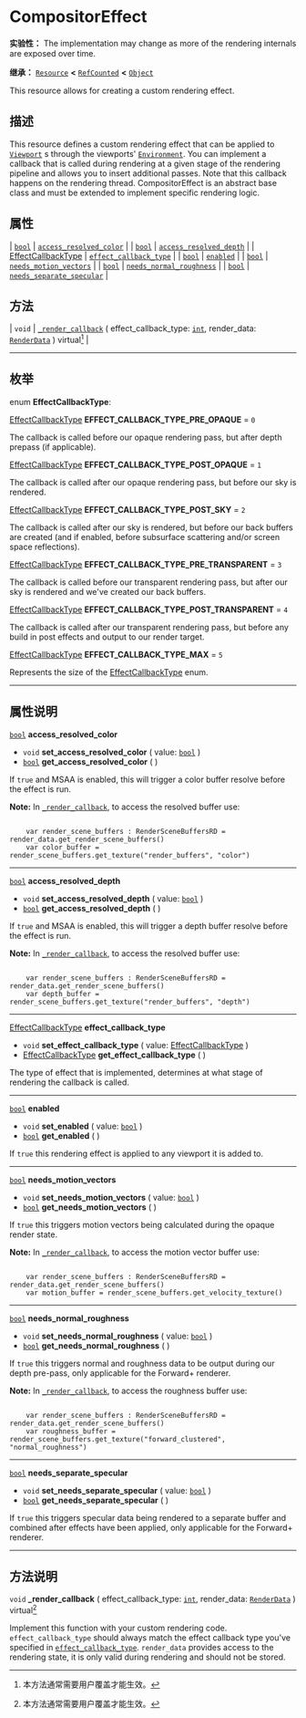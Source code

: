 <!-- ⚠ 请勿编辑本文件 ⚠ -->
<!-- 本文档使用脚本从 WeDot 引擎源码仓库生成。 -->
<!-- 生成脚本：https://github.com/WeDot-Engine/WeDot/tree/4.3/doc/tools/make_md.py； -->
<!-- 原文件：https://github.com/WeDot-Engine/WeDot/tree/4.3/doc/classes/CompositorEffect.xml。 -->

<div id="_class_compositoreffect"></div>

# CompositorEffect

**实验性：** The implementation may change as more of the rendering internals are exposed over time.

**继承：** [`Resource`](class_resource.md) **<** [`RefCounted`](class_refcounted.md) **<** [`Object`](class_object.md)

This resource allows for creating a custom rendering effect.

## 描述

This resource defines a custom rendering effect that can be applied to [`Viewport`](class_viewport.md) s through the viewports' [`Environment`](class_environment.md). You can implement a callback that is called during rendering at a given stage of the rendering pipeline and allows you to insert additional passes. Note that this callback happens on the rendering thread. CompositorEffect is an abstract base class and must be extended to implement specific rendering logic.

## 属性

| [`bool`](class_bool.md)                                         | [`access_resolved_color`](#class_compositoreffect_property_access_resolved_color)     |
| [`bool`](class_bool.md)                                         | [`access_resolved_depth`](#class_compositoreffect_property_access_resolved_depth)     |
| [EffectCallbackType](#enum_compositoreffect_effectcallbacktype) | [`effect_callback_type`](#class_compositoreffect_property_effect_callback_type)       |
| [`bool`](class_bool.md)                                         | [`enabled`](#class_compositoreffect_property_enabled)                                 |
| [`bool`](class_bool.md)                                         | [`needs_motion_vectors`](#class_compositoreffect_property_needs_motion_vectors)       |
| [`bool`](class_bool.md)                                         | [`needs_normal_roughness`](#class_compositoreffect_property_needs_normal_roughness)   |
| [`bool`](class_bool.md)                                         | [`needs_separate_specular`](#class_compositoreffect_property_needs_separate_specular) |

## 方法

| `void` | [`_render_callback`](#class_compositoreffect_private_method__render_callback) ( effect_callback_type: [`int`](class_int.md), render_data: [`RenderData`](class_renderdata.md) ) virtual[^virtual] |

<!-- rst-class:: classref-section-separator -->

---

## 枚举

<div id="_class_enum_compositoreffect_effectcallbacktype"></div>

enum **EffectCallbackType**: <div id="enum_compositoreffect_effectcallbacktype"></div>

<div id="_class_compositoreffect_constant_effect_callback_type_pre_opaque"></div>

[EffectCallbackType](#enum_compositoreffect_effectcallbacktype) **EFFECT_CALLBACK_TYPE_PRE_OPAQUE** = ``0``

The callback is called before our opaque rendering pass, but after depth prepass (if applicable).

<div id="_class_compositoreffect_constant_effect_callback_type_post_opaque"></div>

[EffectCallbackType](#enum_compositoreffect_effectcallbacktype) **EFFECT_CALLBACK_TYPE_POST_OPAQUE** = ``1``

The callback is called after our opaque rendering pass, but before our sky is rendered.

<div id="_class_compositoreffect_constant_effect_callback_type_post_sky"></div>

[EffectCallbackType](#enum_compositoreffect_effectcallbacktype) **EFFECT_CALLBACK_TYPE_POST_SKY** = ``2``

The callback is called after our sky is rendered, but before our back buffers are created (and if enabled, before subsurface scattering and/or screen space reflections).

<div id="_class_compositoreffect_constant_effect_callback_type_pre_transparent"></div>

[EffectCallbackType](#enum_compositoreffect_effectcallbacktype) **EFFECT_CALLBACK_TYPE_PRE_TRANSPARENT** = ``3``

The callback is called before our transparent rendering pass, but after our sky is rendered and we've created our back buffers.

<div id="_class_compositoreffect_constant_effect_callback_type_post_transparent"></div>

[EffectCallbackType](#enum_compositoreffect_effectcallbacktype) **EFFECT_CALLBACK_TYPE_POST_TRANSPARENT** = ``4``

The callback is called after our transparent rendering pass, but before any build in post effects and output to our render target.

<div id="_class_compositoreffect_constant_effect_callback_type_max"></div>

[EffectCallbackType](#enum_compositoreffect_effectcallbacktype) **EFFECT_CALLBACK_TYPE_MAX** = ``5``

Represents the size of the [EffectCallbackType](#enum_compositoreffect_effectcallbacktype) enum.

<!-- rst-class:: classref-section-separator -->

---

## 属性说明

<div id="_class_compositoreffect_property_access_resolved_color"></div>

[`bool`](class_bool.md) **access_resolved_color** <div id="class_compositoreffect_property_access_resolved_color"></div>

- `void` **set_access_resolved_color** ( value: [`bool`](class_bool.md) )
- [`bool`](class_bool.md) **get_access_resolved_color** ( )

If `true` and MSAA is enabled, this will trigger a color buffer resolve before the effect is run.

 **Note:** In [`_render_callback`](#class_compositoreffect_private_method__render_callback), to access the resolved buffer use:

```

    var render_scene_buffers : RenderSceneBuffersRD = render_data.get_render_scene_buffers()
    var color_buffer = render_scene_buffers.get_texture("render_buffers", "color")
```



<!-- rst-class:: classref-item-separator -->

---

<div id="_class_compositoreffect_property_access_resolved_depth"></div>

[`bool`](class_bool.md) **access_resolved_depth** <div id="class_compositoreffect_property_access_resolved_depth"></div>

- `void` **set_access_resolved_depth** ( value: [`bool`](class_bool.md) )
- [`bool`](class_bool.md) **get_access_resolved_depth** ( )

If `true` and MSAA is enabled, this will trigger a depth buffer resolve before the effect is run.

 **Note:** In [`_render_callback`](#class_compositoreffect_private_method__render_callback), to access the resolved buffer use:

```

    var render_scene_buffers : RenderSceneBuffersRD = render_data.get_render_scene_buffers()
    var depth_buffer = render_scene_buffers.get_texture("render_buffers", "depth")
```



<!-- rst-class:: classref-item-separator -->

---

<div id="_class_compositoreffect_property_effect_callback_type"></div>

[EffectCallbackType](#enum_compositoreffect_effectcallbacktype) **effect_callback_type** <div id="class_compositoreffect_property_effect_callback_type"></div>

- `void` **set_effect_callback_type** ( value: [EffectCallbackType](#enum_compositoreffect_effectcallbacktype) )
- [EffectCallbackType](#enum_compositoreffect_effectcallbacktype) **get_effect_callback_type** ( )

The type of effect that is implemented, determines at what stage of rendering the callback is called.

<!-- rst-class:: classref-item-separator -->

---

<div id="_class_compositoreffect_property_enabled"></div>

[`bool`](class_bool.md) **enabled** <div id="class_compositoreffect_property_enabled"></div>

- `void` **set_enabled** ( value: [`bool`](class_bool.md) )
- [`bool`](class_bool.md) **get_enabled** ( )

If `true` this rendering effect is applied to any viewport it is added to.

<!-- rst-class:: classref-item-separator -->

---

<div id="_class_compositoreffect_property_needs_motion_vectors"></div>

[`bool`](class_bool.md) **needs_motion_vectors** <div id="class_compositoreffect_property_needs_motion_vectors"></div>

- `void` **set_needs_motion_vectors** ( value: [`bool`](class_bool.md) )
- [`bool`](class_bool.md) **get_needs_motion_vectors** ( )

If `true` this triggers motion vectors being calculated during the opaque render state.

 **Note:** In [`_render_callback`](#class_compositoreffect_private_method__render_callback), to access the motion vector buffer use:

```

    var render_scene_buffers : RenderSceneBuffersRD = render_data.get_render_scene_buffers()
    var motion_buffer = render_scene_buffers.get_velocity_texture()
```



<!-- rst-class:: classref-item-separator -->

---

<div id="_class_compositoreffect_property_needs_normal_roughness"></div>

[`bool`](class_bool.md) **needs_normal_roughness** <div id="class_compositoreffect_property_needs_normal_roughness"></div>

- `void` **set_needs_normal_roughness** ( value: [`bool`](class_bool.md) )
- [`bool`](class_bool.md) **get_needs_normal_roughness** ( )

If `true` this triggers normal and roughness data to be output during our depth pre-pass, only applicable for the Forward+ renderer.

 **Note:** In [`_render_callback`](#class_compositoreffect_private_method__render_callback), to access the roughness buffer use:

```

    var render_scene_buffers : RenderSceneBuffersRD = render_data.get_render_scene_buffers()
    var roughness_buffer = render_scene_buffers.get_texture("forward_clustered", "normal_roughness")
```



<!-- rst-class:: classref-item-separator -->

---

<div id="_class_compositoreffect_property_needs_separate_specular"></div>

[`bool`](class_bool.md) **needs_separate_specular** <div id="class_compositoreffect_property_needs_separate_specular"></div>

- `void` **set_needs_separate_specular** ( value: [`bool`](class_bool.md) )
- [`bool`](class_bool.md) **get_needs_separate_specular** ( )

If `true` this triggers specular data being rendered to a separate buffer and combined after effects have been applied, only applicable for the Forward+ renderer.

<!-- rst-class:: classref-section-separator -->

---

## 方法说明

<div id="_class_compositoreffect_private_method__render_callback"></div>

`void` **_render_callback** ( effect_callback_type: [`int`](class_int.md), render_data: [`RenderData`](class_renderdata.md) ) virtual[^virtual]<div id="class_compositoreffect_private_method__render_callback"></div>

Implement this function with your custom rendering code. `effect_callback_type` should always match the effect callback type you've specified in [`effect_callback_type`](#class_compositoreffect_property_effect_callback_type). `render_data` provides access to the rendering state, it is only valid during rendering and should not be stored.

[^virtual]: 本方法通常需要用户覆盖才能生效。
[^const]: 本方法无副作用，不会修改该实例的任何成员变量。
[^vararg]: 本方法除了能接受在此处描述的参数外，还能够继续接受任意数量的参数。
[^constructor]: 本方法用于构造某个类型。
[^static]: 调用本方法无需实例，可直接使用类名进行调用。
[^operator]: 本方法描述的是使用本类型作为左操作数的有效运算符。
[^bitfield]: 这个值是由下列位标志构成位掩码的整数。
[^void]: 无返回值。
